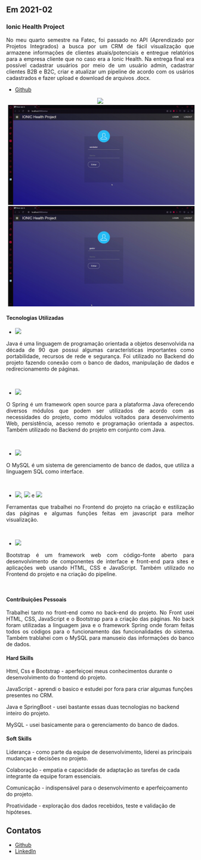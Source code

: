 ## Em 2021-02

### Ionic Health Project
<p align="justify">No meu quarto semestre na Fatec, foi passado no API (Aprendizado por Projetos Integrados) a busca por um CRM de fácil visualização que armazene informações de clientes atuais/potenciais e entregue relatórios para a empresa cliente que no caso era a Ionic Health. Na entrega final era possível cadastrar usuários por meio de um usuário admin, cadastrar clientes B2B e B2C, criar e atualizar um pipeline de acordo com os usários cadastrados e fazer upload e download de arquivos .docx. </p>

- [Github](https://github.com/levizoca/IONIC-Health-Project) <br>

<div align="center">
  <img src="https://github.com/levizoca/Portfolio/blob/2021-02-1/Imagens/gerente.gif" width="500" hspace="5"/>
  <img src="https://github.com/levizoca/Portfolio/blob/2021-02-1/Imagens/vendedor.gif" width="500" hspace="5"/>
  <img src="https://github.com/levizoca/Portfolio/blob/2021-02-1/Imagens/gestor.gif" width="500" hspace="5"/><br>
</div>

#### Tecnologias Utilizadas
- <img src="https://img.shields.io/badge/Java-ED8B00?style=for-the-badge&logo=java&logoColor=white"/>
<p align="justify"> Java é uma linguagem de programação orientada a objetos desenvolvida na década de 90 que possui algumas características importantes como portabilidade, recursos de rede e segurança. Foi utilizado no Backend do projeto fazendo conexão com o banco de dados, manipulação de dados e redirecionamento de páginas.</p><br>

- <img src="https://img.shields.io/badge/Spring-6DB33F?style=for-the-badge&logo=spring&logoColor=white"/>
<p align="justify">O Spring é um framework open source para a plataforma Java oferecendo diversos módulos que podem ser utilizados de acordo com as necessidades do projeto, como módulos voltados para desenvolvimento Web, persistência, acesso remoto e programação orientada a aspectos. Também utilizado no Backend do projeto em conjunto com Java.</p><br>

- <img src="https://img.shields.io/badge/MySQL-005C84?style=for-the-badge&logo=mysql&logoColor=white"/>
<p align="justify"> O MySQL é um sistema de gerenciamento de banco de dados, que utiliza a linguagem SQL como interface.</p><br>

- <img src="https://img.shields.io/badge/HTML5-E34F26?style=for-the-badge&logo=html5&logoColor=white"/>, <img src="https://img.shields.io/badge/CSS3-1572B6?style=for-the-badge&logo=css3&logoColor=white"/> e <img src="https://img.shields.io/badge/JavaScript-323330?style=for-the-badge&logo=javascript&logoColor=F7DF1E"/>
<p align="justify"> Ferramentas que trabalhei no Frontend do projeto na criação e estilização das páginas e algumas funções feitas em javascript para melhor visualização.</p><br>

- <img src="https://img.shields.io/badge/Bootstrap-563D7C?style=for-the-badge&logo=bootstrap&logoColor=white"/>
<p align="justify"> Bootstrap é um framework web com código-fonte aberto para desenvolvimento de componentes de interface e front-end para sites e aplicações web usando HTML, CSS e JavaScript. Também utilizado no Frontend do projeto e na criação do pipeline.</p><br>

#### Contribuições Pessoais
<p align="justify">Trabalhei tanto no front-end como no back-end do projeto. No Front usei HTML, CSS, JavaScript e o Bootstrap para a criação das páginas. No back foram utilizadas a linguagem java e o framework Spring onde foram feitas todos os códigos para o funcionamento das funcionalidades do sistema. Também trablahei com o MySQL para manuseio das informações do banco de dados.
</p>
  
#### Hard Skills
Html, Css e Bootstrap - aperfeiçoei meus conhecimentos durante o desenvolvimento do frontend do projeto.

JavaScript - aprendi o basico e estudei por fora para criar algumas funções presentes no CRM.

Java e SpringBoot - usei bastante essas duas tecnologias no backend inteiro do projeto.

MySQL - usei basicamente para o gerenciamento do banco de dados.

#### Soft Skills
Liderança - como parte da equipe de desenvolvimento, liderei as principais mudanças e decisões no projeto.

Colaboração - empatia e capacidade de adaptação as tarefas de cada integrante da equipe foram essenciais.

Comunicação - indispensável para o desenvolvimento e aperfeiçoamento do projeto.

Proatividade - exploração dos dados recebidos, teste e validação de hipóteses.

## Contatos
* [Github](https://github.com/levizoca)
* [LinkedIn](https://www.linkedin.com/in/levi-motta-5001a2173/)
  
